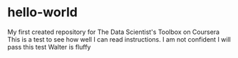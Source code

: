 # hello-world
My first created repository for The Data Scientist's Toolbox on Coursera 
This is a test to see how well I can read instructions. 
I am not confident I will pass this test 
Walter is fluffy 
